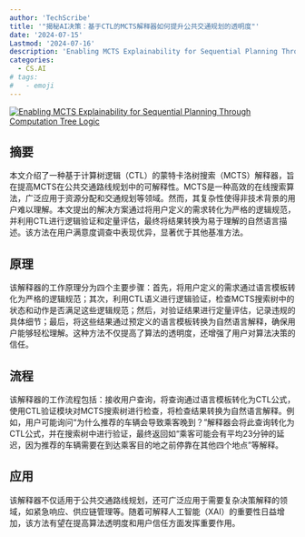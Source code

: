 ```yaml
---
author: 'TechScribe'
title: '"揭秘AI决策：基于CTL的MCTS解释器如何提升公共交通规划的透明度"'
date: '2024-07-15'
Lastmod: '2024-07-16'
description: 'Enabling MCTS Explainability for Sequential Planning Through Computation Tree Logic'
categories:
  - CS.AI
# tags:
#   - emoji
---
```


[![Enabling MCTS Explainability for Sequential Planning Through Computation Tree Logic](https://arxiv-research-1301205113.cos.ap-guangzhou.myqcloud.com/images/2407.10820v1.pdf_0.jpg)](https://arxiv.org/abs/2407.10820v1)

## 摘要

本文介绍了一种基于计算树逻辑（CTL）的蒙特卡洛树搜索（MCTS）解释器，旨在提高MCTS在公共交通路线规划中的可解释性。MCTS是一种高效的在线搜索算法，广泛应用于资源分配和交通规划等领域。然而，其复杂性使得非技术背景的用户难以理解。本文提出的解决方案通过将用户定义的需求转化为严格的逻辑规范，并利用CTL进行逻辑验证和定量评估，最终将结果转换为易于理解的自然语言描述。该方法在用户满意度调查中表现优异，显著优于其他基准方法。<!--more-->

## 原理

该解释器的工作原理分为四个主要步骤：首先，将用户定义的需求通过语言模板转化为严格的逻辑规范；其次，利用CTL语义进行逻辑验证，检查MCTS搜索树中的状态和动作是否满足这些逻辑规范；然后，对验证结果进行定量评估，记录违规的具体细节；最后，将这些结果通过预定义的语言模板转换为自然语言解释，确保用户能够轻松理解。这种方法不仅提高了算法的透明度，还增强了用户对算法决策的信任。

## 流程

该解释器的工作流程包括：接收用户查询，将查询通过语言模板转化为CTL公式，使用CTL验证模块对MCTS搜索树进行检查，将检查结果转换为自然语言解释。例如，用户可能询问“为什么推荐的车辆会导致乘客晚到？”解释器会将此查询转化为CTL公式，并在搜索树中进行验证，最终返回如“乘客可能会有平均23分钟的延迟，因为推荐的车辆需要在到达乘客目的地之前停靠在其他四个地点”等解释。

## 应用

该解释器不仅适用于公共交通路线规划，还可广泛应用于需要复杂决策解释的领域，如紧急响应、供应链管理等。随着可解释人工智能（XAI）的重要性日益增加，该方法有望在提高算法透明度和用户信任方面发挥重要作用。